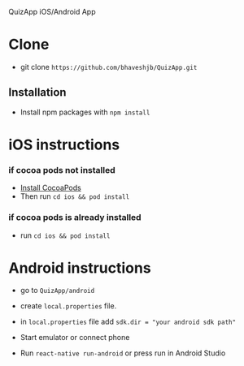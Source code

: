 QuizApp iOS/Android App

# Clone 
* git clone `https://github.com/bhaveshjb/QuizApp.git`
## Installation

* Install npm packages with `npm install`

# iOS instructions
### if cocoa pods not installed
* [Install CocoaPods](https://cocoapods.org/)
* Then run `cd ios && pod install`
### if cocoa pods is already installed
*  run `cd ios && pod install`

# Android instructions

* go to `QuizApp/android`
* create `local.properties` file. 
* in `local.properties` file add `sdk.dir = "your android sdk path"`
     
* Start emulator or connect phone
* Run `react-native run-android` or press run in Android Studio
